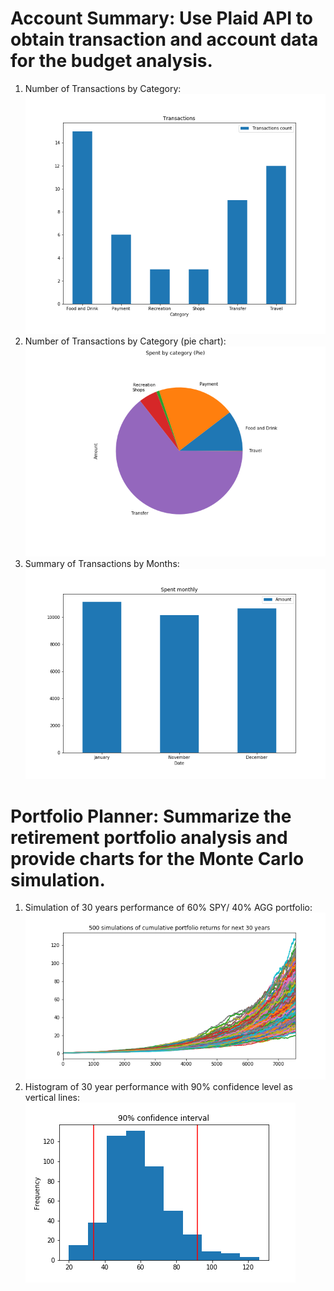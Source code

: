 # Account Summary: Use Plaid API to obtain transaction and account data for the budget analysis.
1. Number of Transactions by Category:
![](./images/num_trans_category.png)
2. Number of Transactions by Category (pie chart):
![](./images/spent_total_category.png)
3. Summary of Transactions by Months:
![](./images/spent_monthly.png)
# Portfolio Planner: Summarize the retirement portfolio analysis and provide charts for the Monte Carlo simulation.
1. Simulation of 30 years performance of 60% SPY/ 40% AGG portfolio:
![](./images/simulation.png)
2. Histogram of 30 year performance with 90% confidence level as vertical lines:
![](./images/confidence_level.png)